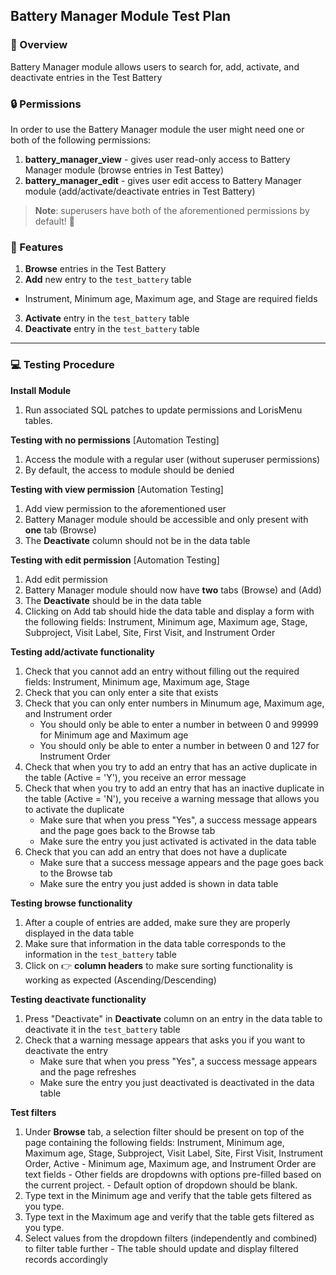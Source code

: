 ## Battery Manager Module Test Plan

### 📄 Overview

Battery Manager module allows users to search for, add, activate, and deactivate entries in the
Test Battery

### 🔒 Permissions 

In order to use the Battery Manager module the user might need one or both of the following permissions:

1. **battery_manager_view** - gives user read-only access to Battery Manager module
(browse entries in Test Battey)
2. **battery_manager_edit** - gives user edit access to Battery Manager module
(add/activate/deactivate entries in Test Battery)

>**Note**: superusers have both of the aforementioned permissions by default! 💪

### 💯 Features

1. **Browse** entries in the Test Battery
2. **Add** new entry to the `test_battery` table
  - Instrument, Minimum age, Maximum age, and Stage are required fields
3. **Activate** entry in the `test_battery` table
4. **Deactivate** entry in the `test_battery` table

---

### 💻 Testing Procedure

**Install Module** 
  1. Run associated SQL patches to update permissions and LorisMenu tables.

**Testing with no permissions** [Automation Testing]
  1. Access the module with a regular user (without superuser permissions)
  2. By default, the access to module should be denied

**Testing with view permission** [Automation Testing]
  1. Add view permission to the aforementioned user
  2. Battery Manager module should be accessible and only present with **one** tab (Browse)
  3. The **Deactivate** column should not be in the data table

**Testing with edit permission** [Automation Testing]
  1. Add edit permission
  2. Battery Manager module should now have **two** tabs (Browse) and (Add)
  3. The **Deactivate** should be in the data table
  4. Clicking on Add tab should hide the data table and display a form with the following fields:
     Instrument, Minimum age, Maximum age, Stage, Subproject, Visit Label, Site, First Visit,
     and Instrument Order

**Testing add/activate functionality**
  1. Check that you cannot add an entry without filling out the required fields: Instrument, Minimum age, Maximum age, Stage
  2. Check that you can only enter a site that exists
  3. Check that you can only enter numbers in Minumum age, Maximum age, and Instrument order
     - You should only be able to enter a number in between 0 and 99999 for Minimum age and Maximum age
     - You should only be able to enter a number in between 0 and 127 for Instrument Order
  4. Check that when you try to add an entry that has an active duplicate in the table (Active = 'Y'), you receive an error message
  5. Check that when you try to add an entry that has an inactive duplicate in the table (Active = 'N'), you receive a warning message that allows you to activate the duplicate
     - Make sure that when you press "Yes", a success message appears and the page goes back to the Browse tab
     - Make sure the entry you just activated is activated in the data table
  6. Check that you can add an entry that does not have a duplicate
     - Make sure that a success message appears and the page goes back to the Browse tab
     - Make sure the entry you just added is shown in data table

**Testing browse functionality**
  1. After a couple of entries are added, make sure they are properly displayed in the data table
  2. Make sure that information in the data table corresponds to the information in the `test_battery` table
  3. Click on 👉  **column headers**  to make sure sorting functionality is working as expected (Ascending/Descending)

**Testing deactivate functionality**
  1. Press "Deactivate" in **Deactivate** column on an entry in the data table to deactivate it in the `test_battery` table
  2. Check that a warning message appears that asks you if you want to deactivate the entry
     - Make sure that when you press "Yes", a success message appears and the page refreshes
     - Make sure the entry you just deactivated is deactivated in the data table

**Test filters**
  1. Under **Browse** tab, a selection filter should be present on top of the page containing the following fields:
Instrument, Minimum age, Maximum age, Stage, Subproject, Visit Label, Site, First Visit, Instrument Order, Active
    - Minimum age, Maximum age, and Instrument Order are text fields
    - Other fields are dropdowns with options pre-filled based on the current project.
    - Default option of dropdown should be blank.
  2. Type text in the Minimum age and verify that the table gets filtered as you type.
  3. Type text in the Maximum age and verify that the table gets filtered as you type.
  4. Select values from the dropdown filters (independently and combined) to filter table further
    - The table should update and display filtered records accordingly

